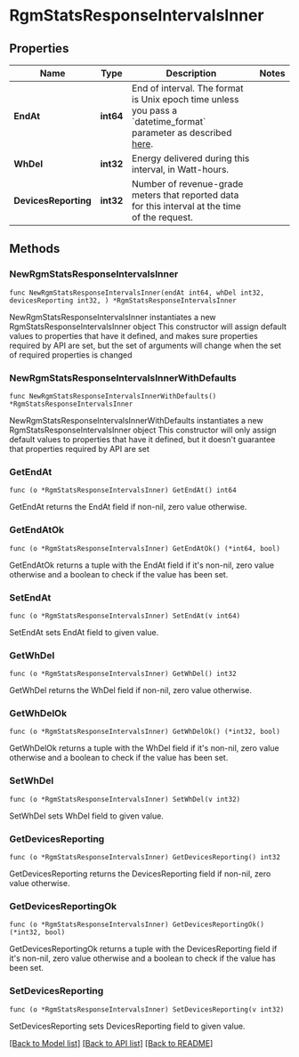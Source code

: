 # RgmStatsResponseIntervalsInner

## Properties

Name | Type | Description | Notes
------------ | ------------- | ------------- | -------------
**EndAt** | **int64** | End of interval. The format is Unix epoch time unless you pass a &#x60;datetime_format&#x60; parameter as described [here](https://developer.enphase.com/docs#Datetimes). | 
**WhDel** | **int32** | Energy delivered during this interval, in Watt-hours. | 
**DevicesReporting** | **int32** | Number of revenue-grade meters that reported data for this interval at the time of the request. | 

## Methods

### NewRgmStatsResponseIntervalsInner

`func NewRgmStatsResponseIntervalsInner(endAt int64, whDel int32, devicesReporting int32, ) *RgmStatsResponseIntervalsInner`

NewRgmStatsResponseIntervalsInner instantiates a new RgmStatsResponseIntervalsInner object
This constructor will assign default values to properties that have it defined,
and makes sure properties required by API are set, but the set of arguments
will change when the set of required properties is changed

### NewRgmStatsResponseIntervalsInnerWithDefaults

`func NewRgmStatsResponseIntervalsInnerWithDefaults() *RgmStatsResponseIntervalsInner`

NewRgmStatsResponseIntervalsInnerWithDefaults instantiates a new RgmStatsResponseIntervalsInner object
This constructor will only assign default values to properties that have it defined,
but it doesn't guarantee that properties required by API are set

### GetEndAt

`func (o *RgmStatsResponseIntervalsInner) GetEndAt() int64`

GetEndAt returns the EndAt field if non-nil, zero value otherwise.

### GetEndAtOk

`func (o *RgmStatsResponseIntervalsInner) GetEndAtOk() (*int64, bool)`

GetEndAtOk returns a tuple with the EndAt field if it's non-nil, zero value otherwise
and a boolean to check if the value has been set.

### SetEndAt

`func (o *RgmStatsResponseIntervalsInner) SetEndAt(v int64)`

SetEndAt sets EndAt field to given value.


### GetWhDel

`func (o *RgmStatsResponseIntervalsInner) GetWhDel() int32`

GetWhDel returns the WhDel field if non-nil, zero value otherwise.

### GetWhDelOk

`func (o *RgmStatsResponseIntervalsInner) GetWhDelOk() (*int32, bool)`

GetWhDelOk returns a tuple with the WhDel field if it's non-nil, zero value otherwise
and a boolean to check if the value has been set.

### SetWhDel

`func (o *RgmStatsResponseIntervalsInner) SetWhDel(v int32)`

SetWhDel sets WhDel field to given value.


### GetDevicesReporting

`func (o *RgmStatsResponseIntervalsInner) GetDevicesReporting() int32`

GetDevicesReporting returns the DevicesReporting field if non-nil, zero value otherwise.

### GetDevicesReportingOk

`func (o *RgmStatsResponseIntervalsInner) GetDevicesReportingOk() (*int32, bool)`

GetDevicesReportingOk returns a tuple with the DevicesReporting field if it's non-nil, zero value otherwise
and a boolean to check if the value has been set.

### SetDevicesReporting

`func (o *RgmStatsResponseIntervalsInner) SetDevicesReporting(v int32)`

SetDevicesReporting sets DevicesReporting field to given value.



[[Back to Model list]](../README.md#documentation-for-models) [[Back to API list]](../README.md#documentation-for-api-endpoints) [[Back to README]](../README.md)


